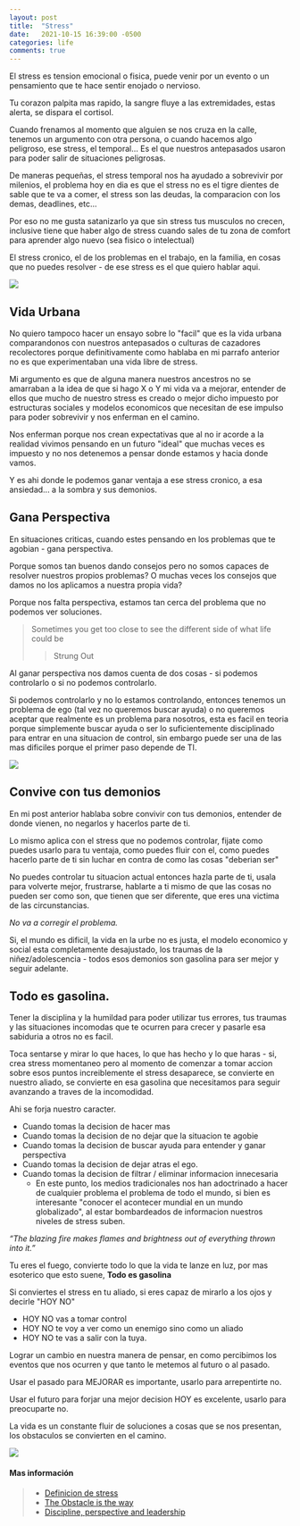 ```yaml
---
layout: post
title:  "Stress"
date:   2021-10-15 16:39:00 -0500
categories: life
comments: true
---
```


El stress es tension emocional o fisica, puede venir por un evento o un pensamiento que te hace sentir enojado o nervioso.

Tu corazon palpita mas rapido, la sangre fluye a las extremidades, estas alerta, se dispara el cortisol.

Cuando frenamos al momento que alguien se nos cruza en la calle, tenemos un argumento con otra persona, o cuando hacemos algo peligroso, ese stress, el temporal... Es el que nuestros antepasados usaron para poder salir de situaciones peligrosas.

De maneras pequeñas, el stress temporal nos ha ayudado a sobrevivir por milenios, el problema hoy en dia es que el stress no es el tigre dientes de sable que te va a comer, el stress son las deudas, la comparacion con los demas, deadlines, etc...

Por eso no me gusta satanizarlo ya que sin stress tus musculos no crecen, inclusive tiene que haber algo de stress cuando sales de tu zona de comfort para aprender algo nuevo (sea fisico o intelectual)

El stress cronico, el de los problemas en el trabajo, en la familia, en cosas que no puedes resolver - de ese stress es el que quiero hablar aqui.

![](https://images.theconversation.com/files/114125/original/image-20160307-31275-13ae6vf.jpg?ixlib=rb-1.1.0&rect=13%2C104%2C986%2C479&q=45&auto=format&w=1356&h=668&fit=crop)


## Vida Urbana

No quiero tampoco hacer un ensayo sobre lo "facil" que es la vida urbana comparandonos con nuestros antepasados o culturas de cazadores recolectores porque definitivamente como hablaba en mi parrafo anterior no es que experimentaban una vida libre de stress.

Mi argumento es que de alguna manera nuestros ancestros no se amarraban a la idea de que si hago X o Y mi vida va a mejorar, entender de ellos que mucho de nuestro stress es creado o mejor dicho impuesto por estructuras sociales y modelos economicos que necesitan de ese impulso para poder sobrevivir y nos enferman en el camino.

Nos enferman porque nos crean expectativas que al no ir acorde a la realidad vivimos pensando en un futuro "ideal" que muchas veces es impuesto y no nos detenemos a pensar donde estamos y hacia donde vamos.

Y es ahi donde le podemos ganar ventaja a ese stress cronico, a esa ansiedad... a la sombra y sus demonios.

## Gana Perspectiva

En situaciones criticas, cuando estes pensando en los problemas que te agobian - gana perspectiva.

Porque somos tan buenos dando consejos pero no somos capaces de resolver nuestros propios problemas? O muchas veces los consejos que damos no los aplicamos a nuestra propia vida?

Porque nos falta perspectiva, estamos tan cerca del problema que no podemos ver soluciones.

> Sometimes you get too close to see the different side of what life could be
> > Strung Out

Al ganar perspectiva nos damos cuenta de dos cosas - si podemos controlarlo o si no podemos controlarlo.

Si podemos controlarlo y no lo estamos controlando, entonces tenemos un problema de ego (tal vez no queremos buscar ayuda) o no queremos aceptar que realmente es un problema para nosotros, esta es facil en teoria porque simplemente buscar ayuda o ser lo suficientemente disciplinado para entrar en una situacion de control, sin embargo puede ser una de las mas dificiles porque el primer paso depende de TI.


![](https://steemitimages.com/DQmf3EEJLAi6jvZiuQPBvmPf7eKPD2MuNLchauvRzZ9xA8S/perspective-dollarphotoclub_98346721.jpg)

## Convive con tus demonios

En mi post anterior hablaba sobre convivir con tus demonios, entender de donde vienen, no negarlos y hacerlos parte de ti.

Lo mismo aplica con el stress que no podemos controlar, fijate como puedes usarlo para tu ventaja, como puedes fluir con el, como puedes hacerlo parte de ti sin luchar en contra de como las cosas "deberian ser"

No puedes controlar tu situacion actual entonces hazla parte de ti, usala para volverte mejor, frustrarse, hablarte a ti mismo de que las cosas no pueden ser como son, que tienen que ser diferente, que eres una victima de las circunstancias.

*No va a corregir el problema.*

Si, el mundo es dificil, la vida en la urbe no es justa, el modelo economico y social esta completamente desajustado, los traumas de la niñez/adolescencia - todos esos demonios son gasolina para ser mejor y seguir adelante.

## Todo es gasolina.

Tener la disciplina y la humildad para poder utilizar tus errores, tus traumas y las situaciones incomodas que te ocurren para crecer y pasarle esa sabiduria a otros no es facil.

Toca sentarse y mirar lo que haces, lo que has hecho y lo que haras - si, crea stress momentaneo pero al momento de comenzar a tomar accion sobre esos puntos increiblemente el stress desaparece, se convierte en nuestro aliado, se convierte en esa gasolina que necesitamos para seguir avanzando a traves de la incomodidad.

Ahi se forja nuestro caracter.

- Cuando tomas la decision de hacer mas
- Cuando tomas la decision de no dejar que la situacion te agobie
- Cuando tomas la decision de buscar ayuda para entender y ganar perspectiva
- Cuando tomas la decision de dejar atras el ego.
- Cuando tomas la decision de filtrar / eliminar informacion innecesaria
  - En este punto, los medios tradicionales nos han adoctrinado a hacer de cualquier problema el problema de todo el mundo, si bien es interesante "conocer el acontecer mundial en un mundo globalizado", al estar bombardeados de informacion nuestros niveles de stress suben.

*“The blazing fire makes flames and brightness out of everything thrown into it.”*

Tu eres el fuego, convierte todo lo que la vida te lanze en luz, por mas esoterico que esto suene, **Todo es gasolina**

Si conviertes el stress en tu aliado, si eres capaz de mirarlo a los ojos y decirle "HOY NO"

- HOY NO vas a tomar control
- HOY NO te voy a ver como un enemigo sino como un aliado
- HOY NO te vas a salir con la tuya.

Lograr un cambio en nuestra manera de pensar, en como percibimos los eventos que nos ocurren y que tanto le metemos al futuro o al pasado.

Usar el pasado para MEJORAR es importante, usarlo para arrepentirte no.

Usar el futuro para forjar una mejor decision HOY es excelente, usarlo para preocuparte no.

La vida es un constante fluir de soluciones a cosas que se nos presentan, los obstaculos se convierten en el camino.

![](https://laurelannotated.files.wordpress.com/2018/06/librarywalk_marcusaureliusantoninus.jpg?w=1400)

#### Mas información ####
> + [Definicion de stress](https://medlineplus.gov/ency/article/003211.htm)
> + [The Obstacle is the way](https://www.amazon.com/Obstacle-Way-Timeless-Turning-Triumph/dp/1591846358)
> + [Discipline, perspective and leadership](https://www.youtube.com/playlist?list=PLy3x0zWMZSxnp1IRVcyYVurb5VPgLe9Fd)
